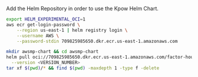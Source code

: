 Add the Helm Repository in order to use the Kpow Helm Chart.

```bash
export HELM_EXPERIMENTAL_OCI=1
aws ecr get-login-password \
    --region us-east-1 | helm registry login \
    --username AWS \
    --password-stdin 709825985650.dkr.ecr.us-east-1.amazonaws.com

mkdir awsmp-chart && cd awsmp-chart
helm pull oci://709825985650.dkr.ecr.us-east-1.amazonaws.com/factor-house/kpow-annual-chart \
  --version <VERSION_NUMBER>
tar xf $(pwd)/* && find $(pwd) -maxdepth 1 -type f -delete
```
